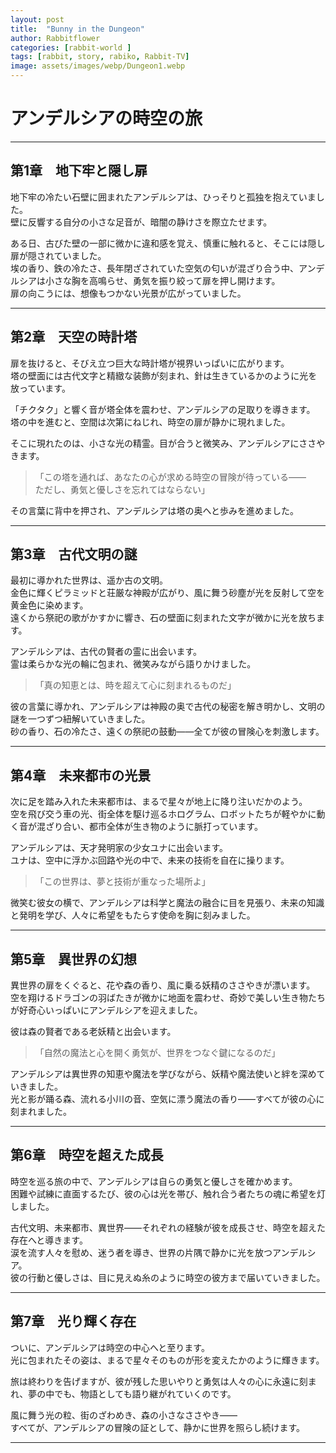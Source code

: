 ```yaml
---
layout: post
title:  "Bunny in the Dungeon"
author: Rabbitflower
categories: [rabbit-world ]
tags: [rabbit, story, rabiko, Rabbit-TV]
image: assets/images/webp/Dungeon1.webp
---
```


# アンデルシアの時空の旅  

---

## 第1章　地下牢と隠し扉

地下牢の冷たい石壁に囲まれたアンデルシアは、ひっそりと孤独を抱えていました。  
壁に反響する自分の小さな足音が、暗闇の静けさを際立たせます。  
<!--more-->
ある日、古びた壁の一部に微かに違和感を覚え、慎重に触れると、そこには隠し扉が隠されていました。  
埃の香り、鉄の冷たさ、長年閉ざされていた空気の匂いが混ざり合う中、アンデルシアは小さな胸を高鳴らせ、勇気を振り絞って扉を押し開けます。  
扉の向こうには、想像もつかない光景が広がっていました。

---

## 第2章　天空の時計塔

扉を抜けると、そびえ立つ巨大な時計塔が視界いっぱいに広がります。  
塔の壁面には古代文字と精緻な装飾が刻まれ、針は生きているかのように光を放っています。  

「チクタク」と響く音が塔全体を震わせ、アンデルシアの足取りを導きます。  
塔の中を進むと、空間は次第にねじれ、時空の扉が静かに現れました。  

そこに現れたのは、小さな光の精霊。目が合うと微笑み、アンデルシアにささやきます。  

> 「この塔を通れば、あなたの心が求める時空の冒険が待っている――  
> ただし、勇気と優しさを忘れてはならない」

その言葉に背中を押され、アンデルシアは塔の奥へと歩みを進めました。

---

## 第3章　古代文明の謎

最初に導かれた世界は、遥か古の文明。  
金色に輝くピラミッドと荘厳な神殿が広がり、風に舞う砂塵が光を反射して空を黄金色に染めます。  
遠くから祭祀の歌がかすかに響き、石の壁面に刻まれた文字が微かに光を放ちます。

アンデルシアは、古代の賢者の霊に出会います。  
霊は柔らかな光の輪に包まれ、微笑みながら語りかけました。

> 「真の知恵とは、時を超えて心に刻まれるものだ」

彼の言葉に導かれ、アンデルシアは神殿の奥で古代の秘密を解き明かし、文明の謎を一つずつ紐解いていきました。  
砂の香り、石の冷たさ、遠くの祭祀の鼓動――全てが彼の冒険心を刺激します。

---

## 第4章　未来都市の光景

次に足を踏み入れた未来都市は、まるで星々が地上に降り注いだかのよう。  
空を飛び交う車の光、街全体を駆け巡るホログラム、ロボットたちが軽やかに動く音が混ざり合い、都市全体が生き物のように脈打っています。  

アンデルシアは、天才発明家の少女ユナに出会います。  
ユナは、空中に浮かぶ回路や光の中で、未来の技術を自在に操ります。

> 「この世界は、夢と技術が重なった場所よ」

微笑む彼女の横で、アンデルシアは科学と魔法の融合に目を見張り、未来の知識と発明を学び、人々に希望をもたらす使命を胸に刻みました。

---

## 第5章　異世界の幻想

異世界の扉をくぐると、花や森の香り、風に乗る妖精のささやきが漂います。  
空を翔けるドラゴンの羽ばたきが微かに地面を震わせ、奇妙で美しい生き物たちが好奇心いっぱいにアンデルシアを迎えました。

彼は森の賢者である老妖精と出会います。

> 「自然の魔法と心を開く勇気が、世界をつなぐ鍵になるのだ」

アンデルシアは異世界の知恵や魔法を学びながら、妖精や魔法使いと絆を深めていきました。  
光と影が踊る森、流れる小川の音、空気に漂う魔法の香り――すべてが彼の心に刻まれました。

---

## 第6章　時空を超えた成長

時空を巡る旅の中で、アンデルシアは自らの勇気と優しさを確かめます。  
困難や試練に直面するたび、彼の心は光を帯び、触れ合う者たちの魂に希望を灯しました。  

古代文明、未来都市、異世界――それぞれの経験が彼を成長させ、時空を超えた存在へと導きます。  
涙を流す人々を慰め、迷う者を導き、世界の片隅で静かに光を放つアンデルシア。  
彼の行動と優しさは、目に見えぬ糸のように時空の彼方まで届いていきました。

---

## 第7章　光り輝く存在

ついに、アンデルシアは時空の中心へと至ります。  
光に包まれたその姿は、まるで星々そのものが形を変えたかのように輝きます。  

旅は終わりを告げますが、彼が残した思いやりと勇気は人々の心に永遠に刻まれ、夢の中でも、物語としても語り継がれていくのです。  

風に舞う光の粒、街のざわめき、森の小さなささやき――  
すべてが、アンデルシアの冒険の証として、静かに世界を照らし続けます。

---
